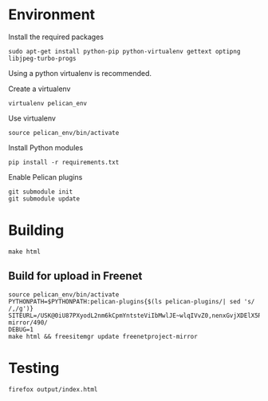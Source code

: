 Environment
===========

Install the required packages

    sudo apt-get install python-pip python-virtualenv gettext optipng libjpeg-turbo-progs

Using a python virtualenv is recommended.

Create a virtualenv

    virtualenv pelican_env

Use virtualenv

    source pelican_env/bin/activate

Install Python modules

    pip install -r requirements.txt

Enable Pelican plugins

    git submodule init
    git submodule update

Building
========

    make html


Build for upload in Freenet
---------------------------

    source pelican_env/bin/activate
    PYTHONPATH=$PYTHONPATH:pelican-plugins{$(ls pelican-plugins/| sed 's/ /,/g')}
    SITEURL=/USK@0iU87PXyodL2nm6kCpmYntsteViIbMwlJE~wlqIVvZ0,nenxGvjXDElX5RIZxMvwSnOtRzUKJYjoXEDgkhY6Ljw,AQACAAE/freenetproject-mirror/490/
    DEBUG=1
    make html && freesitemgr update freenetproject-mirror

Testing 
=======

    firefox output/index.html
